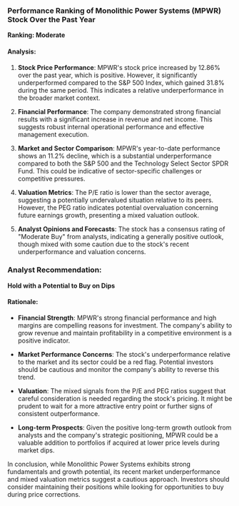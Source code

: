 ### Performance Ranking of Monolithic Power Systems (MPWR) Stock Over the Past Year

**Ranking: Moderate**

#### Analysis:
1. **Stock Price Performance**: MPWR's stock price increased by 12.86% over the past year, which is positive. However, it significantly underperformed compared to the S&P 500 Index, which gained 31.8% during the same period. This indicates a relative underperformance in the broader market context.

2. **Financial Performance**: The company demonstrated strong financial results with a significant increase in revenue and net income. This suggests robust internal operational performance and effective management execution.

3. **Market and Sector Comparison**: MPWR's year-to-date performance shows an 11.2% decline, which is a substantial underperformance compared to both the S&P 500 and the Technology Select Sector SPDR Fund. This could be indicative of sector-specific challenges or competitive pressures.

4. **Valuation Metrics**: The P/E ratio is lower than the sector average, suggesting a potentially undervalued situation relative to its peers. However, the PEG ratio indicates potential overvaluation concerning future earnings growth, presenting a mixed valuation outlook.

5. **Analyst Opinions and Forecasts**: The stock has a consensus rating of "Moderate Buy" from analysts, indicating a generally positive outlook, though mixed with some caution due to the stock's recent underperformance and valuation concerns.

### Analyst Recommendation:

**Hold with a Potential to Buy on Dips**

#### Rationale:
- **Financial Strength**: MPWR's strong financial performance and high margins are compelling reasons for investment. The company's ability to grow revenue and maintain profitability in a competitive environment is a positive indicator.
  
- **Market Performance Concerns**: The stock's underperformance relative to the market and its sector could be a red flag. Potential investors should be cautious and monitor the company's ability to reverse this trend.

- **Valuation**: The mixed signals from the P/E and PEG ratios suggest that careful consideration is needed regarding the stock's pricing. It might be prudent to wait for a more attractive entry point or further signs of consistent outperformance.

- **Long-term Prospects**: Given the positive long-term growth outlook from analysts and the company's strategic positioning, MPWR could be a valuable addition to portfolios if acquired at lower price levels during market dips.

In conclusion, while Monolithic Power Systems exhibits strong fundamentals and growth potential, its recent market underperformance and mixed valuation metrics suggest a cautious approach. Investors should consider maintaining their positions while looking for opportunities to buy during price corrections.